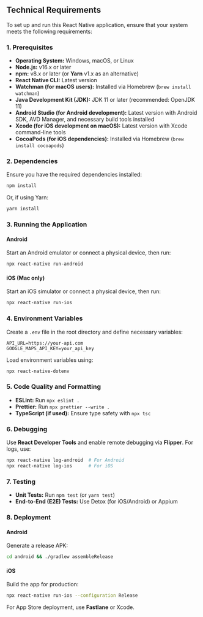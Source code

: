 ## Technical Requirements

To set up and run this React Native application, ensure that your system meets the following requirements:

### 1. Prerequisites

- **Operating System:** Windows, macOS, or Linux
- **Node.js:** v16.x or later
- **npm:** v8.x or later (or **Yarn** v1.x as an alternative)
- **React Native CLI:** Latest version
- **Watchman (for macOS users):** Installed via Homebrew (`brew install watchman`)
- **Java Development Kit (JDK):** JDK 11 or later (recommended: OpenJDK 11)
- **Android Studio (for Android development):** Latest version with Android SDK, AVD Manager, and necessary build tools installed
- **Xcode (for iOS development on macOS):** Latest version with Xcode command-line tools
- **CocoaPods (for iOS dependencies):** Installed via Homebrew (`brew install cocoapods`)

### 2. Dependencies

Ensure you have the required dependencies installed:

```sh
npm install
```

Or, if using Yarn:

```sh
yarn install
```

### 3. Running the Application

#### Android

Start an Android emulator or connect a physical device, then run:

```sh
npx react-native run-android
```

#### iOS (Mac only)

Start an iOS simulator or connect a physical device, then run:

```sh
npx react-native run-ios
```

### 4. Environment Variables

Create a `.env` file in the root directory and define necessary variables:

```
API_URL=https://your-api.com
GOOGLE_MAPS_API_KEY=your_api_key
```

Load environment variables using:

```sh
npx react-native-dotenv
```

### 5. Code Quality and Formatting

- **ESLint:** Run `npx eslint .`
- **Prettier:** Run `npx prettier --write .`
- **TypeScript (if used):** Ensure type safety with `npx tsc`

### 6. Debugging

Use **React Developer Tools** and enable remote debugging via **Flipper**. For logs, use:

```sh
npx react-native log-android  # For Android
npx react-native log-ios      # For iOS
```

### 7. Testing

- **Unit Tests:** Run `npm test` (or `yarn test`)
- **End-to-End (E2E) Tests:** Use Detox (for iOS/Android) or Appium

### 8. Deployment

#### Android

Generate a release APK:

```sh
cd android && ./gradlew assembleRelease
```

#### iOS

Build the app for production:

```sh
npx react-native run-ios --configuration Release
```

For App Store deployment, use **Fastlane** or Xcode.
